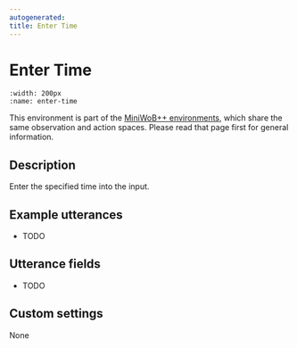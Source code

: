 ```yaml
---
autogenerated:
title: Enter Time
---
```


# Enter Time

```{figure} ../../_static/videos/miniwob/enter-time.gif 
:width: 200px
:name: enter-time
```

This environment is part of the <a href='..'>MiniWoB++ environments</a>, which share the same observation and action spaces. Please read that page first for general information.

## Description

Enter the specified time into the input.

## Example utterances

* TODO

## Utterance fields

* TODO

## Custom settings

None
